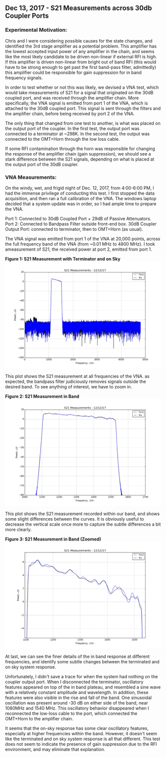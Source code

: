 ## Dec 13, 2017 - S21 Measurements across 30db Coupler Ports

### Experimental Motivation:

Chris and I were considering possible causes for the state changes, and
identified the 3rd stage amplifier as a potential problem. This amplifier has
the lowest accepted input power of any amplifier in the chain, and seems like
the most likely candidate to be driven non-linear if external RFI is
high. If this amplifier is driven non-linear from bright out of band RFI (this
would have to be strong enough to get past the first band-pass filter,
admittedly) this amplifier could be responsible for gain suppression for in band
frequency signals.

In order to test whether or not this was likely, we devised a VNA test, which
would take measurements of S21 for a signal that originated on the 30dB coupled
port, and was received through the amplifier chain. More specifically, the VNA
signal is emitted from port 1 of the VNA, which is attached to the 30dB
coupled port. This signal is sent through the filters and the amplifier chain,
before being received by port 2 of the VNA.

The only thing that changed from one test to another, is what was placed on the
output port of the coupler. In the first test, the output port was connected to
a terminator at ~298K. In the second test, the output was connected to the
OMT+Horn through the low loss cable. 

If some RFI contamination through the horn was responsible for changing the
response of the amplifier chain (gain suppression), we should see a stark difference between the
S21 signals, depending on what is placed at the output port of the 30dB coupler.

### VNA Measurements:

On the windy, wet, and frigid night of Dec. 12, 2017, from 4:00-6:00 PM, I had the
immense privilege of conducting this test. I first stopped the data acquisition,
and then ran a full calibration of the VNA. The windows laptop decided that a
system update was in order, so I had ample time to prepare the VNA. 

Port 1: Connected to 30dB Coupled Port + 29dB of Passive Attenuators.
Port 2: Connected to Bandpass Filter outside front-end box.
30dB Coupler Output Port: connected to terminator, then to OMT+Horn (as usual).

The VNA signal was emitted from port 1 of the VNA at 20,000 points, across the
full frequency band of the VNA (from ~0.01 MHz to 4800 MHz). I took ameasurement
of S21, the received power at port 2, emitted from port 1.

**Figure 1: S21 Measurement with Terminator and on Sky**
![full](FullVNARange.png)

This plot shows the S21 measurement at all frequencies of the VNA. as expected,
the bandpass filter judiciously removes signals outside the desired band. To see
anything of interest, we have to zoom in.

**Figure 2: S21 Measurement in Band**
![band](band.png)

This plot shows the S21 measurement recorded within our band, and shows some
slight differences between the curves. It is obviously useful to decrease the
vertical scale once more to capture the subtle differences a bit more clearly.

**Figure 3: S21 Measurement in Band (Zoomed)**
![Zoom](bandZoom.png)

At last, we can see the finer details of the in band response at different
frequencies, and identify some subtle changes between the terminated and on sky
system response. 

Unfortunately, I didn't save a trace for when the system had nothing on the
coupler output port. When I disconnected the terminator, oscillatory features
appeared on top of the in band plateau, and resembled a sine wave with a
relatively constant amplitude and wavelength. In addition, these features were also
visible in the rise and fall of the band. One sinusoidal oscillation was present
around -30 dB on either side of the band, near 1080MHz and 1540 MHz. This
oscillatory behavior disappeared when I reconnected the low-loss cable to the
port, which connected the OMT+Horn to the amplifier chain. 

It seems that the on-sky response has some clear oscillatory features,
especially at higher frequencies within the band. However, it doesn't seem like
the terminated and on sky system response is all that different. This test does
not seem to indicate the presence of gain suppression due to the RFI
environment, and may eliminate that explanation.